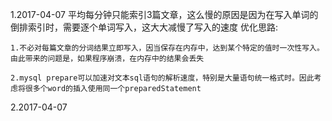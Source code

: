 1.2017-04-07 平均每分钟只能索引3篇文章，这么慢的原因是因为在写入单词的倒排索引时，需要逐个单词写入，这大大减慢了写入的速度
  优化思路:

  `1.不必对每篇文章的分词结果立即写入，因当保存在内存中，达到某个特定的值时一次性写入。由此带来的问题是，如果程序崩溃，在内存中的结果会丢失`

  `2.mysql prepare可以加速对文本sql语句的解析速度，特别是大量语句统一格式时。因此考虑将很多个word的插入使用同一个preparedStatement`

2.2017-04-07 